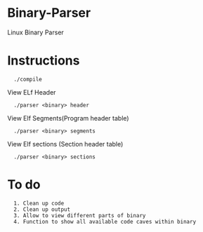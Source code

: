 # Binary-Parser
Linux Binary Parser



# Instructions
      ./compile
     
 View ELf Header
      
      ./parser <binary> header
     
 View Elf Segments(Program header table)
  
      ./parser <binary> segments
      
 View Elf sections (Section header table)
  
      ./parser <binary> sections

# To do
      1. Clean up code
      2. Clean up output
      3. Allow to view different parts of binary
      4. Function to show all available code caves within binary
